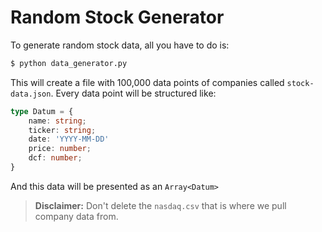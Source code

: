 # Random Stock Generator

To generate random stock data, all you have to do is:

```bash
$ python data_generator.py
```

This will create a file with 100,000 data points of companies called `stock-data.json`. Every data point will be structured like:

```typescript
type Datum = {
    name: string;
    ticker: string;
    date: 'YYYY-MM-DD'
    price: number;
    dcf: number;
}
```

And this data will be presented as an `Array<Datum>` 

> **Disclaimer:** Don't delete the `nasdaq.csv` that is where we pull company data from.